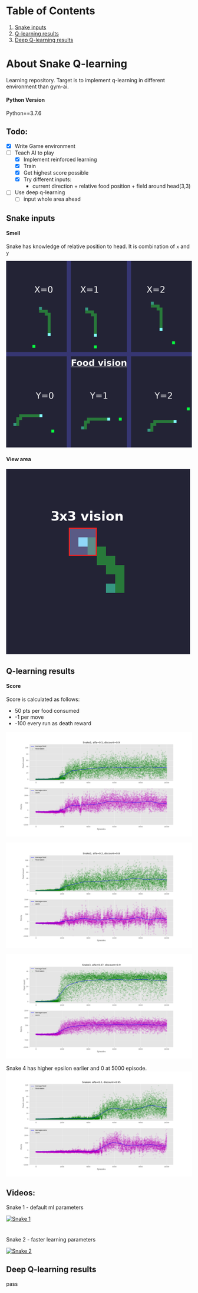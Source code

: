 # Table of Contents
1. [Snake inputs](#input)
2. [Q-learning results](#qlearning)
3. [Deep Q-learning results](#deepqlearning)

# About Snake Q-learning
Learning repository.
Target is to implement q-learning in different environment than gym-ai.


#### Python Version

Python==3.7.6

## Todo:
- [x] Write Game environment
- [ ] Teach AI to play
	- [x] Implement reinforced learning
	- [x] Train 
	- [x] Get highest score possible
	- [x] Try different inputs:
	    * current direction + relative food position + field around head(3,3)
 
- [ ] Use deep q-learning
    - [ ] input whole area ahead
  
## Snake inputs <a name="input"/>
#### Smell

Snake has knowledge of relative position to head. It is combination of `x` and `y`

![Food visioin](./src/q-learning/food_vision.png)

#### View area

![Snake vision](./src/q-learning/snake_vision.png)
  
## Q-learning results <a name="qlearning"/>

#### Score

Score is calculated as follows:
* 50 pts per food consumed
* -1 per move
* -100 every run as death reward


![Snake 1](./src/q-learning/graphs/Snake1.png)

![Snake 2](./src/q-learning/graphs/Snake2.png)

![Snake 3](./src/q-learning/graphs/Snake3.png)

Snake 4 has higher epsilon earlier and 0 at 5000 episode.
![Snake 4](./src/q-learning/graphs/Snake4.png)

## Videos:

Snake 1 - default ml parameters

[![Snake 1](http://img.youtube.com/vi/ZuTQbJGCetU/0.jpg)](
https://www.youtube.com/watch?v=ZuTQbJGCetU)
#
Snake 2 - faster learning parameters

[![Snake 2](http://img.youtube.com/vi/Wv1Ap2t7LjI/0.jpg)](
https://www.youtube.com/watch?v=Wv1Ap2t7LjI)


## Deep Q-learning  results <a name="deepqlearning"/>
pass
